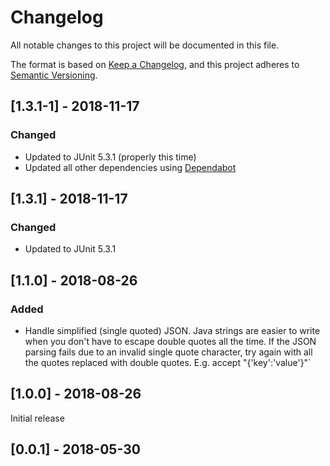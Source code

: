 # Changelog

All notable changes to this project will be documented in this file.

The format is based on [Keep a Changelog](https://keepachangelog.com/en/1.0.0/),
and this project adheres to [Semantic Versioning](https://semver.org/spec/v2.0.0.html).

## [1.3.1-1] - 2018-11-17
### Changed
- Updated to JUnit 5.3.1 (properly this time)
- Updated all other dependencies using [Dependabot](http://dependabot.com/)

## [1.3.1] - 2018-11-17
### Changed
- Updated to JUnit 5.3.1

## [1.1.0] - 2018-08-26

### Added
- Handle simplified (single quoted) JSON.
Java strings are easier to write when you don't have to escape double
quotes all the time. If the JSON parsing fails due to an invalid single
quote character, try again with all the quotes replaced with double
quotes. E.g. accept "{'key':'value'}"`


## [1.0.0] - 2018-08-26
Initial release

## [0.0.1] - 2018-05-30
